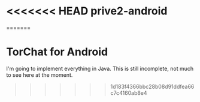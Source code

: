 <<<<<<< HEAD
prive2-android
==============
=======
# TorChat for Android

I'm going to implement everything in Java. This is still incomplete, not much to see here at the moment.
>>>>>>> 1d183f4366bbc28b08d91ddfea66c7c4160ab8e4
